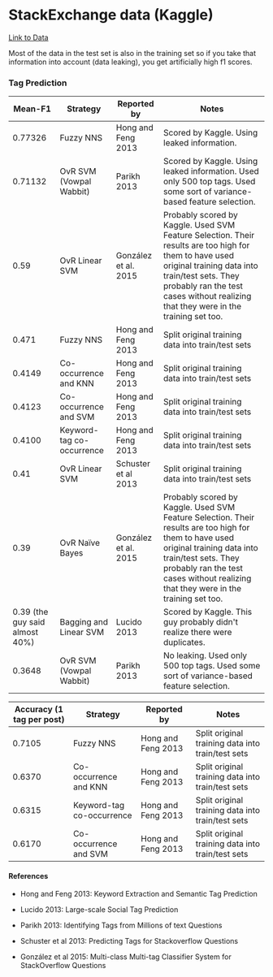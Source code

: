 StackExchange data (Kaggle)
===================================

[Link to Data](https://www.kaggle.com/c/facebook-recruiting-iii-keyword-extraction/data)

Most of the data in the test set is also in the training set so if you take that information into account (data leaking), you get artificially high f1 scores.

### Tag Prediction

| Mean-F1 |  Strategy | Reported by | Notes |
|------------|-----------|-------------|-------|
| 0.77326      | Fuzzy NNS | Hong and Feng 2013 | Scored by Kaggle. Using leaked information. |
| 0.71132 | OvR SVM (Vowpal Wabbit) | Parikh 2013 | Scored by Kaggle. Using leaked information. Used only 500 top tags. Used some sort of variance-based feature selection. |
| 0.59 | OvR Linear SVM | González et al. 2015 | Probably scored by Kaggle. Used SVM Feature Selection. Their results are too high for them to have used original training data into train/test sets. They probably ran the test cases without realizing that they were in the training set too. | 
| 0.471      | Fuzzy NNS | Hong and Feng 2013 | Split original training data into train/test sets |
| 0.4149      | Co-occurrence and KNN | Hong and Feng 2013 | Split original training data into train/test sets |
| 0.4123      | Co-occurrence and SVM | Hong and Feng 2013 | Split original training data into train/test sets |
| 0.4100      | Keyword-tag co-occurrence | Hong and Feng 2013 | Split original training data into train/test sets |
| 0.41        | OvR Linear SVM | Schuster et al 2013 | Split original training data into train/test sets |
| 0.39 | OvR Naïve Bayes | González et al. 2015 | Probably scored by Kaggle. Used SVM Feature Selection. Their results are too high for them to have used original training data into train/test sets. They probably ran the test cases without realizing that they were in the training set too. |
| 0.39 (the guy said almost 40%) | Bagging and Linear SVM | Lucido 2013 | Scored by Kaggle. This guy probably didn't realize there were duplicates. |
| 0.3648 | OvR SVM (Vowpal Wabbit) | Parikh 2013 | No leaking. Used only 500 top tags. Used some sort of variance-based feature selection. | 

| Accuracy (1 tag per post)|  Strategy | Reported by | Notes |
|------------|-----------|-------------|-------|
| 0.7105      | Fuzzy NNS | Hong and Feng 2013 | Split original training data into train/test sets |
| 0.6370      | Co-occurrence and KNN | Hong and Feng 2013 | Split original training data into train/test sets |
| 0.6315      | Keyword-tag co-occurrence | Hong and Feng 2013 | Split original training data into train/test sets |
| 0.6170      | Co-occurrence and SVM | Hong and Feng 2013 | Split original training data into train/test sets |

#### References

- Hong and Feng 2013: Keyword Extraction and Semantic Tag Prediction

- Lucido 2013: Large-scale Social Tag Prediction

- Parikh 2013: Identifying Tags from Millions of text Questions

- Schuster et al 2013: Predicting Tags for Stackoverflow Questions

- González et al 2015: Multi-class Multi-tag Classifier System for StackOverflow Questions
